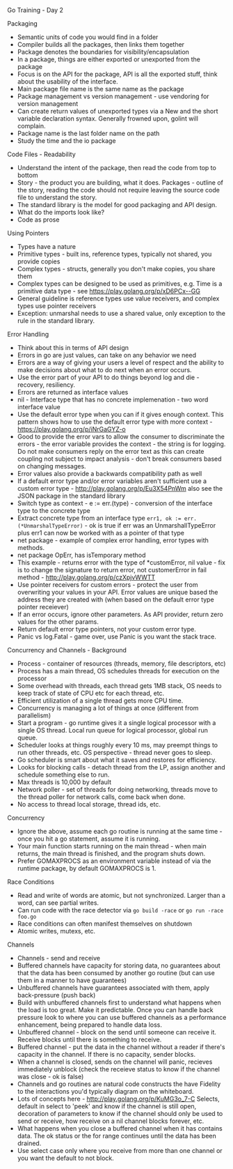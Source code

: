 Go Training - Day 2

Packaging

* Semantic units of code you would find in a folder
* Compiler builds all the packages, then links them together
* Package denotes the boundaries for visibility/encapsulation
* In a package, things are either exported or unexported from the package
* Focus is on the API for the package, API is all the exported stuff, think about
the usability of the interface.
* Main package file name is the same name as the package
* Package management vs version management - use vendoring for version management
* Can create return values of unexported types via a New and the short variable
declaration syntax. Generally frowned upon, golint will complain.
* Package name is the last folder name on the path
* Study the time and the io package

Code Files - Readability

* Understand the intent of the package, then read the code from top to bottom
* Story - the product you are building, what it does. Packages - outline of the
story, reading the code should not require leaving the source code file to
understand the story.
* The standard library is the model for good packaging and API design.
* What do the imports look like?
* Code as prose

Using Pointers

* Types have a nature
* Primitive types - built ins, reference types, typically not shared, you provide
copies
* Complex types - structs, generally you don't make copies, you share them
* Complex types can be designed to be used as primitives, e.g. Time is
a primitive data type - see
https://play.golang.org/p/xD6PCx--GG
* General guideline is reference types use value receivers, and complex
types use pointer receivers
* Exception: unmarshal needs to use a shared value, only exception to the rule
in the standard library.

Error Handling

* Think about this in terms of API design
* Errors in go are just values, can take on any behavior we need
* Errors are a way of giving your users a level of respect and the ability
to make decisions about what to do next when an error occurs.
* Use the error part of your API to do things beyond log and die - recovery,
resiliency.
* Errors are returned as interface values
* nil - Interface type that has no concrete implemenation - two word interface
value
* Use the default error type when you can if it gives enough context. This
pattern shows how to use the default error type with more context - https://play.golang.org/p/iNrGaGYZ-o
* Good to provide the error vars to allow the consumer to discriminate the errors - the
error variable provides the context - the string is for logging. Do
not make consumers reply on the error text as this can create coupling not subject
to impact analysis - don't break consumers based on changing messages.
* Error values also provide a backwards compatibility path as well
* If a default error type and/or error variables aren't sufficient use a custom
error type - http://play.golang.org/p/Eu3X54PnWm also see the JSON package in the
standard library
* Switch type as context - e := err.(type) - conversion of the interface type to the
concrete type
* Extract concrete type from an interface type
`err1, ok := err.(*UnmarshalTypeError)` - ok is true if err was an UnmarshallTypeError plus
err1 can now be worked with as a pointer of that type
* net package - example of complex error handling, error types with methods.
* net package OpErr, has isTemporary method
* This example - returns error with the type of *customError, nil value - fix is to
change the signature to return error, not customerError in fail method - http://play.golang.org/p/czXpjvWWTT
* Use pointer receivers for custom errors - protect the user from overwriting your
values in your API. Error values are unique based the address they are created with (when
  based on the default error type pointer receiever)
* If an error occurs, ignore other parameters. As API provider, return zero values for the
other params.
* Return default error type pointers, not your custom error type.
* Panic vs log.Fatal - game over, use Panic is you want the stack trace.

Concurrency and Channels - Background

* Process - container of resources (threads, memory, file descriptors, etc)
* Process has a main thread, OS schedules threads for execution on the processor
* Some overhead with threads, each thread gets 1MB stack, OS needs to keep track
of state of CPU etc for each thread, etc.
* Efficient utilization of a single thread gets more CPU time.
* Concurrency is managing a lot of things at once (different from parallelism)
* Start a program - go runtime gives it a single logical processor with a single OS
thread. Local run queue for logical processor, global run queue.
* Scheduler looks at things roughly every 10 ms, may preempt things to run other
threads, etc. OS perspective - thread never goes to sleep.
* Go scheduler is smart about what it saves and restores for efficiency.
* Looks for blocking calls - detach thread from the LP, assign another and schedule
something else to run.
* Max threads is 10,000 by default
* Network poller - set of threads for doing networking, threads move to the thread poller for
network calls, come back when done.
* No access to thread local storage, thread ids, etc.

Concurrency

* Ignore the above, assume each go routine is running at the same time - once you hit a go
statement, assume it is running.
* Your main function starts running on the main thread - when main returns, the main thread
is finished, and the program shuts down.
* Prefer GOMAXPROCS as an environment variable instead of via the runtime package, by default
GOMAXPROCS is 1.

Race Conditions

* Read and write of words are atomic, but not synchronized. Larger than a word, can see
partial writes.
* Can run code with the race detector via `go build -race` or `go run -race foo.go`
* Race conditions can often manifest themselves on shutdown
* Atomic writes, mutexs, etc.

Channels

* Channels - send and receive
* Buffered channels have capacity for storing data, no guarantees about that the data has
been consumed by another go routine (but can use them in a manner to have guarantees)
* Unbuffered channels have guarantees associated with them, apply back-pressure
(push back)
* Build with unbuffered channels first to understand what happens when the load is
too great. Make it predictable. Once you can handle back pressure look to where you can
use buffered channels as a performance enhancement, being prepared to handle data loss.
* Unbuffered channel - block on the send until someone can receive it. Receive blocks until
there is something to receive.
* Buffered channel - put the data in the channel without a reader if there's capacity
in the channel. If there is no capacity, sender blocks.
* When a channel is closed, sends on the channel will panic, recieves immediately
unblock (check the receieve status to know if the channel was close - ok is false)
* Channels and go routines are natural code constructs the have Fidelity to the
interactions you'd typically diagram on the whiteboard.
* Lots of concepts here - http://play.golang.org/p/KuMG3o_7-C Selects, default in select
to 'peek' and know if the channel is still open, decoration of parameters to know
if the channel should only be used to send or receive, how receive on a nil channel
blocks forever, etc.
* What happens when you close a buffered channel when it has contains data. The ok status
or the for range continues until the data has been drained.
* Use select case only where you receive from more than one channel or you want the default
to not block.
